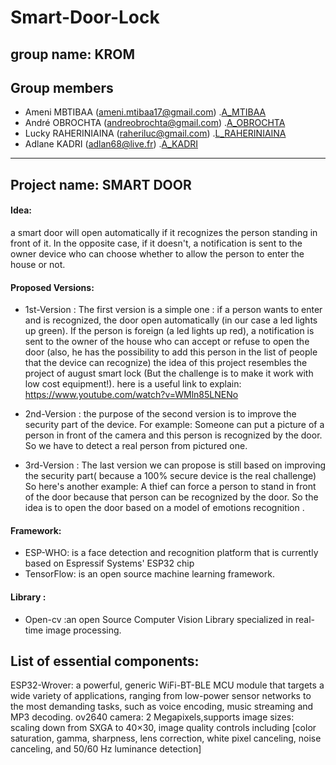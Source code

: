 # Smart-Door-Lock 

## group name: KROM

## Group members
* Ameni MBTIBAA  (ameni.mtibaa17@gmail.com)  .[A_MTIBAA](https://github.com/amenimtibaa "A_MTIBAA")
* André OBROCHTA  (andreobrochta@gmail.com) .[A_OBROCHTA](https://github.com/aobrochta "A_OBROCHTA")
* Lucky RAHERINIAINA  (raheriluc@gmail.com) .[L_RAHERINIAINA](https://github.com/raheriluc "L_RAHERINIAINA")
* Adlane KADRI  (adlan68@live.fr) .[A_KADRI](https://github.com/adlaneKadri "A_KADRI")

-----------------------------------------------------------------------------------------------------------------------------------

## Project name: SMART DOOR 

#### Idea: 
a smart door will open automatically if it recognizes the person standing in front of it.
In the opposite case, if it doesn't, a notification is sent to the owner device who can choose whether to allow the person to enter the house or not.

#### Proposed Versions: 
* 1st-Version :
The first version is a simple one :
if a person wants to enter and is recognized, the door open automatically (in our case a led lights up green).
If the person is foreign (a led lights up red), a notification is sent to the owner of the house who can accept or refuse to open the door (also, he has the possibility to add this person in the list of people that the device can recognize)
the idea of this project resembles the project of august smart lock (But the challenge is to make it work with low cost equipment!). 
here is a useful link to explain:  https://www.youtube.com/watch?v=WMln85LNENo

* 2nd-Version : 
the purpose of the second version is to improve the security part of the device.
For example:
Someone can put a picture of a person in front of the camera and this person is recognized by the door.
So we have to detect a real person from pictured one.

* 3rd-Version :
The last version we can propose is still based on improving the security part( because a 100% secure device is the real challenge)
So here's another example:
A thief can force a person to stand in front of the door because that person can be recognized by the door. 
So the idea is to open the door based on a model of emotions recognition .


#### Framework:
* ESP-WHO: is a face detection and recognition platform that is currently based on Espressif Systems' ESP32 chip
* TensorFlow: is an open source machine learning framework.

#### Library : 
* Open-cv :an open Source Computer Vision Library specialized in real-time image processing.


## List of essential components:

ESP32-Wrover: 
     a powerful, generic WiFi-BT-BLE MCU module that targets a wide
     variety of applications, ranging from low-power sensor networks to the most demanding tasks, 
     such as voice encoding, music streaming and MP3 decoding.
ov2640 camera:
	2 Megapixels,supports image sizes: scaling down from SXGA to 40×30, image quality controls including [color saturation, gamma, sharpness, lens correction, white pixel canceling, noise canceling, and 50/60 Hz luminance detection]
